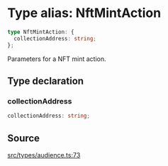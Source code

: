 # Type alias: NftMintAction

```ts
type NftMintAction: {
  collectionAddress: string;
};
```

Parameters for a NFT mint action.

## Type declaration

### collectionAddress

```ts
collectionAddress: string;
```

## Source

[src/types/audience.ts:73](https://github.com/torque-labs/torque-ts-sdk/blob/60b058a1261e69e5eb8f4ad7130e050df24bb92d/src/types/audience.ts#L73)
